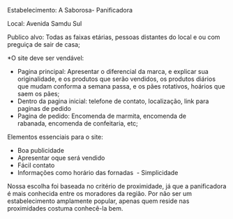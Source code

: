Estabelecimento: A Saborosa- Panificadora

Local: Avenida Samdu Sul

Publico alvo: Todas as faixas etárias, pessoas distantes do local e ou com preguiça de sair de casa;

*O site deve ser vendável:
- Pagina principal: Apresentar o diferencial da marca, e explicar sua originalidade, e os produtos que serão vendidos, os produtos diários que mudam conforma a semana passa, e os
  pães rotativos, hoários que saem os pães;
- Dentro da pagina inicial: telefone de contato, localização, link para paginas de pedido
- Pagina de pedido: Encomenda de marmita, encomenda de rabanada, encomenda de confeitaria, etc;

Elementos essenciais para o site:
- Boa publicidade
- Apresentar oque será vendido
- Fácil contato
- Informações como horário das fornadas 
- Simplicidade

Nossa escolha foi baseada no critério de proximidade, já que a panificadora é mais conhecida entre os moradores da região. Por não ser um estabelecimento amplamente popular, apenas quem reside nas proximidades costuma conhecê-la bem.
